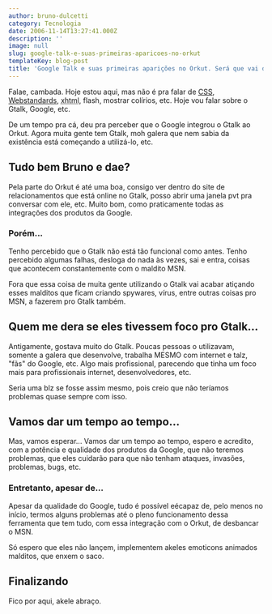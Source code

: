```yaml
---
author: bruno-dulcetti
category: Tecnologia
date: 2006-11-14T13:27:41.000Z
description: ''
image: null
slug: google-talk-e-suas-primeiras-aparicoes-no-orkut
templateKey: blog-post
title: 'Google Talk e suas primeiras aparições no Orkut. Será que vai dar problema?'
---
```


Falae, cambada. Hoje estou aqui, mas não é pra falar de <a href="/categoria/css/"><acronym title="Cascading Style Sheet">CSS</acronym></a>, <a href="/categoria/webstandards/">Webstandards</a>, <acronym title="eXtensible HyperText Markup Language">xhtml</acronym>, flash, mostrar colírios, etc. Hoje vou falar sobre o Gtalk, Google, etc.

De um tempo pra cá, deu pra perceber que o Google integrou o Gtalk ao Orkut. Agora muita gente tem Gtalk, moh galera que nem sabia da existência está começando a utilizá-lo, etc.

## Tudo bem Bruno e dae?

Pela parte do Orkut é até uma boa, consigo ver dentro do site de relacionamentos que está online no Gtalk, posso abrir uma janela pvt pra conversar com ele, etc. Muito bom, como praticamente todas as integrações dos produtos da Google.

### Porém...

Tenho percebido que o Gtalk não está tão funcional como antes. Tenho percebido algumas falhas, desloga do nada às vezes, sai e entra, coisas que acontecem constantemente com o maldito MSN.

Fora que essa coisa de muita gente utilizando o Gtalk vai acabar atiçando esses malditos que ficam criando spywares, vírus, entre outras coisas pro MSN, a fazerem pro Gtalk também.

## Quem me dera se eles tivessem foco pro Gtalk...

Antigamente, gostava muito do Gtalk. Poucas pessoas o utilizavam, somente a galera que desenvolve, trabalha MESMO com internet e talz, "fãs" do Google, etc. Algo mais profissional, parecendo que tinha um foco mais para profissionais internet, desenvolvedores, etc.

Seria uma blz se fosse assim mesmo, pois creio que não teríamos problemas quase sempre com isso.

## Vamos dar um tempo ao tempo...

Mas, vamos esperar... Vamos dar um tempo ao tempo, espero e acredito, com a potência e qualidade dos produtos da Google, que não teremos problemas, que eles cuidarão para que não tenham ataques, invasões, problemas, bugs, etc.

### Entretanto, apesar de...

Apesar da qualidade do Google, tudo é possível eécapaz de, pelo menos no início, termos alguns problemas até o pleno funcionamento dessa ferramenta que tem tudo, com essa integração com o Orkut, de desbancar o MSN.

Só espero que eles não lançem, implementem akeles emoticons animados malditos, que enxem o saco.

## Finalizando

Fico por aqui, akele abraço.
